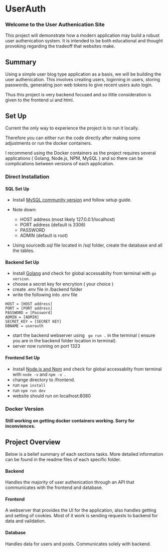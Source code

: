 # UserAuth

### Welcome to the User Authenication Site

This project will demonstrate how a modern application may build a robust user authenication system. It is intended to be both educational and thought provoking regarding the tradeoff that websites make.

## Summary 

Using a simple user blog type application as a basis, we will be building the user authenication. This involves creating users, loginning in users, storing passwords, generating json web tokens to give recent users auto login.

Thus this project is very backend focused and so little consideration is given to the frontend ui and html. 

## Set Up

Current the only way to experience the project is to run it locally. 

Therefore you can either run the code directly after making some adjustments or run the docker containers.

I recommend using the Docker containers as the project requires several applications ( Golang, Node.js, NPM, MySQL ) and so there can be complications between versions of each application.

### Direct Installation

#### SQL Set Up

- Install [MySQL community version](https://dev.mysql.com/downloads/mysql/) and follow setup guide.
- Note down:
    - HOST address (most likely 127.0.0.1/localhost)
    - PORT address (default is 3306)
    - PASSWORD
    - ADMIN (default is root)

- Using sourcedb.sql file located in /sql folder, create the database and all the tables.

#### Backend Set Up

- Install [Golang](https://go.dev/doc/install) and check for global accessablity from terminal with `go version`. 
- choose a secret key for encrytion ( your choice )
- create .env file in /backend folder
- write the following into .env file 
``` 
HOST = [HOST address]
PORT = [PORT address]
PASSWORD = [Password]
ADMIN = [ADMIN]
SECRET_KEY = [SECRET KEY]
DBNAME = userauth
```
- start the backend webserver using ` go run .` in the terminal ( ensure you are in the backend folder location in terminal). 
- server now running on port 1323 

#### Frontend Set Up

- Install [Node.js and Npm](https://docs.npmjs.com/downloading-and-installing-node-js-and-npm) and check for global accessablity from terminal with ` node -v ` and `npm -v `.
- change directory to /frontend.
- run `npm install`
- run `npm run dev` 
- website should run on localhost:8080

### Docker Version

#### Still working on getting docker containers working. Sorry for inconviences.

## Project Overview

Below is a belief summary of each sections tasks. More detailed information can be found in the readme files of each specific folder.

#### Backend 

Handles the majority of user authenication through an API that communicates with the frontend and database.

#### Frontend 

A webserver that provides the UI for the application, also handles getting and setting of cookies. Most of it work is sending requests to backend for data and validation.

#### Database 

Handles data for users and posts. Communicates solely with backend.